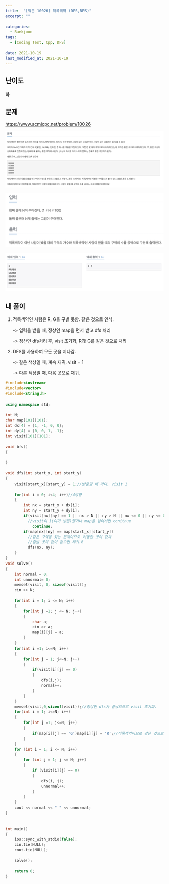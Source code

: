 ```yaml
---
title:  "[백준 10026] 적록색약 (DFS,BFS)"
excerpt: ""

categories:
  - Baekjoon
tags:
  - [Coding Test, Cpp, DFS]
 
date: 2021-10-19
last_modified_at: 2021-10-19
---
```




## 난이도

#### 하

## 문제

https://www.acmicpc.net/problem/10026

![image-20211019025823681](/assets/images/image-20211019025823681.png)

![image-20211019025840922](/assets/images/image-20211019025840922.png)

![image-20211019025909009](/assets/images/image-20211019025909009.png)



## 내 풀이

1. 적록색약인 사람은 R, G을 구별 못함. 같은 것으로 인식.

   -> 입력을 받을 때, 정상인 map을 먼저 받고 dfs 처리

   -> 정산인 dfs처리 후, visit 초기화, R과 G를 같은 것으로 처리

   

2. DFS를 사용하여 모든 곳을 지나감.

   -> 같은 색상일 때, 계속 재귀, visit = 1

   -> 다른 색상일 때, 다음 곳으로 재귀.





```c++
#include<iostream>
#include<vector>
#include<string.h>

using namespace std;

int N;
char map[101][101];
int dx[4] = {1, -1, 0, 0};
int dy[4] = {0, 0, 1, -1};
int visit[101][101];

void bfs()
{
    
}

void dfs(int start_x, int start_y)
{
    visit[start_x][start_y] = 1;//방문할 때 마다, visit 1

    for(int i = 0; i<4; i++)//4방향
    {
        int nx = start_x + dx[i];
        int ny = start_y + dy[i];
        if(visit[nx][ny] == 1 || nx > N || ny > N || nx <= 0 || ny <= 0)
          //visit이 1(이미 방문)했거나 map을 넘어서면 conitnue
            continue;
        if(map[nx][ny] == map[start_x][start_y])
          //같은 구역을 찾는 문제이므로 이동한 곳의 값과
          //출발 곳의 값이 같으면 재귀.ß
          dfs(nx, ny);
    }
}
void solve()
{
    int normal = 0;
    int unnormal= 0;
    memset(visit, 0, sizeof(visit));
    cin >> N;

    for(int i = 1; i <= N; i++)
    {
        for(int j =1; j <= N; j++)
        {
            char a;
            cin >> a;
            map[i][j] = a;
        }
    }
    for(int i =1; i<=N; i++)
    {
        for(int j = 1; j<=N; j++)
        {
            if(visit[i][j] == 0)
            {
                dfs(i,j);
                normal++;
            }
        }
    }
    memset(visit,0,sizeof(visit));//정상인 dfs가 끝났으므로 visit 초기화.
    for(int i = 1; i<=N; i++)
    {
        for(int j =1; j<=N; j++)
        {
            if(map[i][j] == 'G')map[i][j] = 'R';//적록색약이므로 같은 것으로 취급.
        }
    }
    for (int i = 1; i <= N; i++)
    {
        for (int j = 1; j <= N; j++)
        {
            if (visit[i][j] == 0)
            {
                dfs(i, j);
                unnormal++;
            }
        }
    }
    cout << normal << " " << unnormal;
}


int main()
{
    ios::sync_with_stdio(false);
    cin.tie(NULL);
    cout.tie(NULL);

    solve();

    return 0;
}
```



